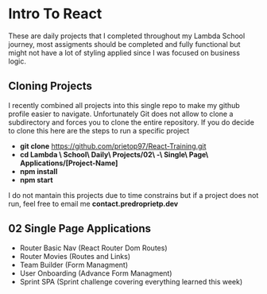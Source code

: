 # Intro To React

These are daily projects that I completed throughout my Lambda School journey, most assigments should be completed and fully functional but might not have a lot of styling applied since I was focused on business logic.

## Cloning Projects

I recently combined all projects into this single repo to make my github profile easier to navigate.
Unfortunately Git does not allow to clone a subdirectory and forces you to clone the entire repository.
If you do decide to clone this here are the steps to run a specific project

- **git clone** https://github.com/prietop97/React-Training.git
- **cd Lambda \ School\ Daily\ Projects/02\ -\ Single\ Page\ Applications/[Project-Name]**
- **npm install**
- **npm start**

I do not mantain this projects due to time constrains but if a project does not run, feel free to email me **contact.predroprietp.dev**

## 02 Single Page Applications

- Router Basic Nav (React Router Dom Routes)
- Router Movies (Routes and Links)
- Team Builder (Form Managment)
- User Onboarding (Advance Form Managment)
- Sprint SPA (Sprint challenge covering everything learned this week)

